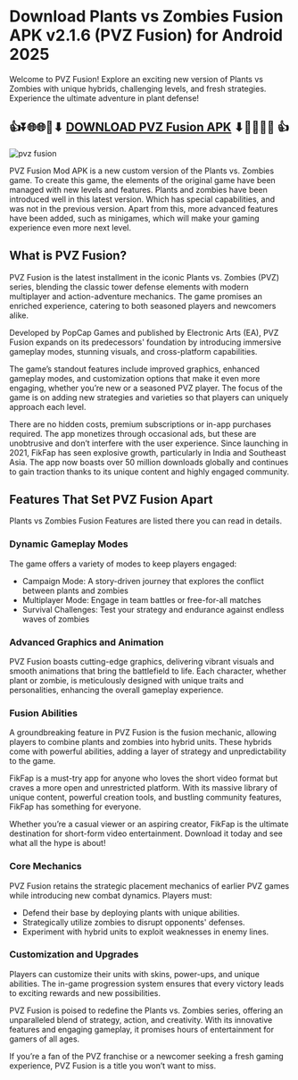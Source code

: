 # Download Plants vs Zombies Fusion APK v2.1.6 (PVZ Fusion) for Android 2025

Welcome to PVZ Fusion! Explore an exciting new version of Plants vs Zombies with unique hybrids, challenging levels, and fresh strategies. Experience the ultimate adventure in plant defense!

## :+1:⏬🌐🌐📌⬇ [DOWNLOAD PVZ Fusion APK](https://newsloopy.com/pvz-fusion/) ⬇📌🌐🌐⏬ :+1:

![pvz fusion](https://github.com/user-attachments/assets/38ecbb86-dd03-4b64-a366-ef714b50dd84)

PVZ Fusion Mod APK is a new custom version of the Plants vs. Zombies game. To create this game, the elements of the original game have been managed with new levels and features. Plants and zombies have been introduced well in this latest version. Which has special capabilities, and was not in the previous version. Apart from this, more advanced features have been added, such as minigames, which will make your gaming experience even more next level.

## What is PVZ Fusion?

PVZ Fusion is the latest installment in the iconic Plants vs. Zombies (PVZ) series, blending the classic tower defense elements with modern multiplayer and action-adventure mechanics. The game promises an enriched experience, catering to both seasoned players and newcomers alike.

Developed by PopCap Games and published by Electronic Arts (EA), PVZ Fusion expands on its predecessors' foundation by introducing immersive gameplay modes, stunning visuals, and cross-platform capabilities.

The game’s standout features include improved graphics, enhanced gameplay modes, and customization options that make it even more engaging, whether you’re new or a seasoned PVZ player. The focus of the game is on adding new strategies and varieties so that players can uniquely approach each level.

There are no hidden costs, premium subscriptions or in-app purchases required. The app monetizes through occasional ads, but these are unobtrusive and don’t interfere with the user experience. Since launching in 2021, FikFap has seen explosive growth, particularly in India and Southeast Asia. The app now boasts over 50 million downloads globally and continues to gain traction thanks to its unique content and highly engaged community.

## Features That Set PVZ Fusion Apart

Plants vs Zombies Fusion Features are listed there you can read in details.

### Dynamic Gameplay Modes

The game offers a variety of modes to keep players engaged:

<ul>
<li>Campaign Mode: A story-driven journey that explores the conflict between plants and zombies</li>
<li>Multiplayer Mode: Engage in team battles or free-for-all matches</li>
<li>Survival Challenges: Test your strategy and endurance against endless waves of zombies</li>
</ul>

### Advanced Graphics and Animation

PVZ Fusion boasts cutting-edge graphics, delivering vibrant visuals and smooth animations that bring the battlefield to life. Each character, whether plant or zombie, is meticulously designed with unique traits and personalities, enhancing the overall gameplay experience.

### Fusion Abilities

A groundbreaking feature in PVZ Fusion is the fusion mechanic, allowing players to combine plants and zombies into hybrid units. These hybrids come with powerful abilities, adding a layer of strategy and unpredictability to the game.

FikFap is a must-try app for anyone who loves the short video format but craves a more open and unrestricted platform. With its massive library of unique content, powerful creation tools, and bustling community features, FikFap has something for everyone.

Whether you’re a casual viewer or an aspiring creator, FikFap is the ultimate destination for short-form video entertainment. Download it today and see what all the hype is about!

###  Core Mechanics

PVZ Fusion retains the strategic placement mechanics of earlier PVZ games while introducing new combat dynamics. Players must:

<ul>
<li>Defend their base by deploying plants with unique abilities.</li>
<li>Strategically utilize zombies to disrupt opponents' defenses.</li>
<li>Experiment with hybrid units to exploit weaknesses in enemy lines.</li>
</ul>

### Customization and Upgrades

Players can customize their units with skins, power-ups, and unique abilities. The in-game progression system ensures that every victory leads to exciting rewards and new possibilities.

PVZ Fusion is poised to redefine the Plants vs. Zombies series, offering an unparalleled blend of strategy, action, and creativity. With its innovative features and engaging gameplay, it promises hours of entertainment for gamers of all ages.

If you’re a fan of the PVZ franchise or a newcomer seeking a fresh gaming experience, PVZ Fusion is a title you won’t want to miss.
